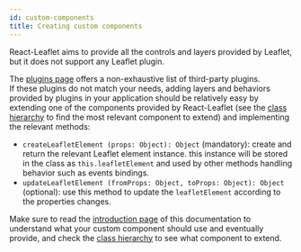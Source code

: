```yaml
---
id: custom-components
title: Creating custom components
---
```


React-Leaflet aims to provide all the controls and layers provided by Leaflet,
but it does not support any Leaflet plugin.

The [plugins page](plugins.md) offers a non-exhaustive list of third-party plugins.\
If these plugins do not match your needs, adding layers and behaviors provided by plugins in your application should be relatively easy by extending one of the components provided by React-Leaflet (see the [class hierarchy](class-hierarchy.md) to find the most relevant component to extend) and implementing the relevant methods:

* `createLeafletElement (props: Object): Object` (mandatory): create and return
  the relevant Leaflet element instance. this instance will be stored in the
  class as `this.leafletElement` and used by other methods handling behavior
  such as events bindings.
* `updateLeafletElement (fromProps: Object, toProps: Object): Object`
  (optional): use this method to update the `leafletElement` according to the
  properties changes.

Make sure to read the [introduction page](intro.md) of this
documentation to understand what your custom component should use and eventually
provide, and check the [class hierarchy](class-hierarchy.md) to see what component to extend.
